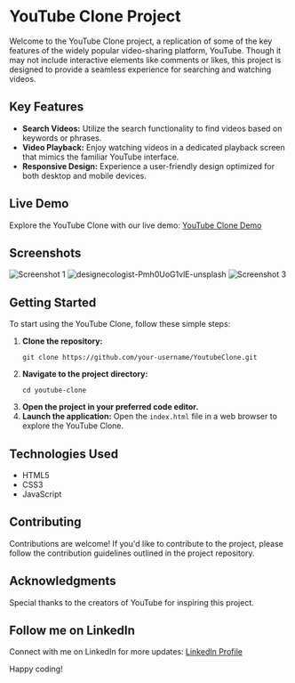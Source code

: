 # YouTube Clone Project

Welcome to the YouTube Clone project, a replication of some of the key features of the widely popular video-sharing platform, YouTube. Though it may not include interactive elements like comments or likes, this project is designed to provide a seamless experience for searching and watching videos.

## Key Features
- **Search Videos:** Utilize the search functionality to find videos based on keywords or phrases.
- **Video Playback:** Enjoy watching videos in a dedicated playback screen that mimics the familiar YouTube interface.
- **Responsive Design:** Experience a user-friendly design optimized for both desktop and mobile devices.

## Live Demo
Explore the YouTube Clone with our live demo: [YouTube Clone Demo](https://lordbakyarou.github.io/YoutubeClone/)

## Screenshots
![Screenshot 1](https://images.unsplash.com/photo-1683009427051-00a2fe827a2c?w=500&auto=format&fit=crop&q=60&ixlib=rb-4.0.3&ixid=M3wxMjA3fDF8MHxlZGl0b3JpYWwtZmVlZHwxfHx8ZW58MHx8fHx8)
![designecologist-Pmh0UoG1vlE-unsplash](https://github.com/sagarparise/drag-and-drop/assets/141607123/2399d9ec-0d16-43b3-b39b-b4059e5ddaad)
![Screenshot 3](link_to_image_3)

## Getting Started
To start using the YouTube Clone, follow these simple steps:
1. **Clone the repository:**
    ```
    git clone https://github.com/your-username/YoutubeClone.git
    ```
2. **Navigate to the project directory:**
    ```
    cd youtube-clone
    ```
3. **Open the project in your preferred code editor.**
4. **Launch the application:**
    Open the `index.html` file in a web browser to explore the YouTube Clone.

## Technologies Used
- HTML5
- CSS3
- JavaScript

## Contributing
Contributions are welcome! If you'd like to contribute to the project, please follow the contribution guidelines outlined in the project repository.

## Acknowledgments
Special thanks to the creators of YouTube for inspiring this project.

## Follow me on LinkedIn
Connect with me on LinkedIn for more updates: [LinkedIn Profile](https://www.linkedin.com/in/loodaysofcode-challenge-bb611a278/)

Happy coding!
